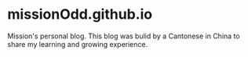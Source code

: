 # missionOdd.github.io
Mission's personal blog. This blog was bulid by a Cantonese in China to share my learning and growing experience.
